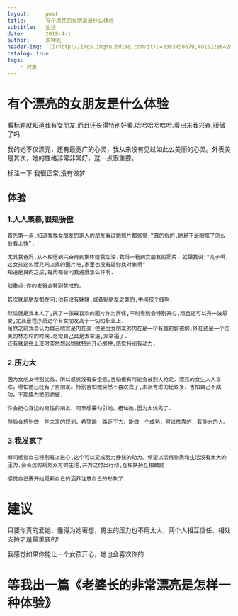 ```yaml
---
layout:     post
title:      有个漂亮的女朋友是什么体验
subtitle:   生活
date:       2019-4-1
author:     朱坤乾
header-img: ![](http://img5.imgtn.bdimg.com/it/u=3383458679,4015228642&fm=11&gp=0.jpg)
catalog: true
tags:
    - 对象
---
```


#  有个漂亮的女朋友是什么体验

看标题就知道我有女朋友,而且还长得特别好看.哈哈哈哈哈哈.看出来我兴奋,骄傲了吗.

我的她不仅漂亮，还有最宽广的心灵，我从来没有见过如此么美丽的心灵。外表美是其次，她的性格非常非常好，这一点很重要。

标注一下:我很正常,没有做梦

##  体验

###  1.人人羡慕,很是骄傲
	首先第一点,知道我找女朋友的家人的朋友看过她照片都感觉,“真的假的,她是不是眼瞎了怎么会看上我”.
	
	尤其我爸妈,从不相信到兴奋再到集体给我加油.我妈一看到女朋友的照片，就跟我说:"儿子啊,这女孩这么漂亮网上找的图片吧,家里也没有逼你找对象啊"
	知道是真的之后,每周都会问我进展怎么样啊.
	
	划重点:你的老爸会特别赞成的。
	
	其次就是朋友都在问:他有没有妹妹,或者好朋友之类的,中间搭个线啊.
	
	然后就是我本人了,挑了一张最喜欢的图片作为屏保,平时看到会特别开心,而且还可以秀一波恩爱,尤其是程序员这个有女朋友高于一切的职业上.
	虽然之前我自认为自己欣赏是内在美,但是当女朋友的内在是一个有趣的郭德纲,外在还是一个完美的林志玲的时候.感觉自己真是太幸运,太幸福了.
	还有就是在上班时突然想起她就特别开心那种,感觉特别有动力.
	
###  2.压力大

	因为女朋友特别优秀，所以感觉没有安全感,害怕很有可能会被别人抢走。漂亮的女生人人喜欢，哪怕她已经有了男朋友。特别害怕她突然不喜欢我了,未来考虑的比较多，害怕自己不成功，不能成为她的骄傲.
	
	你会担心身边的男性的朋友、同事想要勾引她、搭讪她.因为太优秀了.
	
	然后会想到做一些未来的规划，希望能一路走下去，能做一个成熟，可以依靠的，有能力的人。
		
###  3.我发疯了

	瞬间感觉自己特别有上进心,这个可以变成努力挣钱的动力。希望以后再物质和生活没有太大的压力.会长远的规划双方的生活,并为之付出行动,互相扶持互相鼓励
	
	感觉自己要开始更新自己的涵养注意自己的形象了.

	

#  建议
只要你真的爱她，懂得为她著想，男生的压力也不用太大，两个人相互信任、相处支持才是最重要的!

我感觉如果你能让一个女孩开心，她也会喜欢你的

#  等我出一篇《老婆长的非常漂亮是怎样一种体验》
